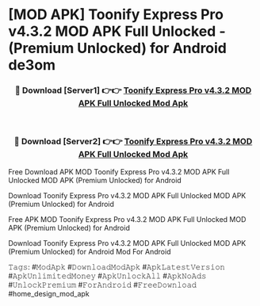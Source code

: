 # [MOD APK] Toonify Express Pro v4.3.2 MOD APK Full Unlocked - (Premium Unlocked) for Android de3om



<div align="center">
<h3>🔴 Download [Server1] 👉👉 <a href="https://momento.my/?title=Toonify_Express_Pro_v4.3.2_MOD_APK_Full_Unlocked">Toonify Express Pro v4.3.2 MOD APK Full Unlocked Mod Apk</a></h3><br>

<h3>🔴 Download [Server2] 👉👉 <a href="https://momento.my/?title=Toonify_Express_Pro_v4.3.2_MOD_APK_Full_Unlocked">Toonify Express Pro v4.3.2 MOD APK Full Unlocked Mod Apk</a></h3>
</div>



Free Download APK MOD Toonify Express Pro v4.3.2 MOD APK Full Unlocked MOD APK (Premium Unlocked) for Android

Download Toonify Express Pro v4.3.2 MOD APK Full Unlocked MOD APK (Premium Unlocked) for Android

Free APK MOD Toonify Express Pro v4.3.2 MOD APK Full Unlocked MOD APK (Premium Unlocked) for Android

Download Toonify Express Pro v4.3.2 MOD APK Full Unlocked MOD APK (Premium Unlocked) for Android Mod For Android

𝚃𝚊𝚐𝚜: #𝙼𝚘𝚍𝙰𝚙𝚔 #𝙳𝚘𝚠𝚗𝚕𝚘𝚊𝚍𝙼𝚘𝚍𝙰𝚙𝚔 #𝙰𝚙𝚔𝙻𝚊𝚝𝚎𝚜𝚝𝚅𝚎𝚛𝚜𝚒𝚘𝚗 #𝙰𝚙𝚔𝚄𝚗𝚕𝚒𝚖𝚒𝚝𝚎𝚍𝙼𝚘𝚗𝚎𝚢 #𝙰𝚙𝚔𝚄𝚗𝚕𝚘𝚌𝚔𝙰𝚕𝚕 #𝙰𝚙𝚔𝙽𝚘𝙰𝚍𝚜 #𝚄𝚗𝚕𝚘𝚌𝚔𝙿𝚛𝚎𝚖𝚒𝚞𝚖 #𝙵𝚘𝚛𝙰𝚗𝚍𝚛𝚘𝚒𝚍 #𝙵𝚛𝚎𝚎𝙳𝚘𝚠𝚗𝚕𝚘𝚊𝚍 #home_design_mod_apk
